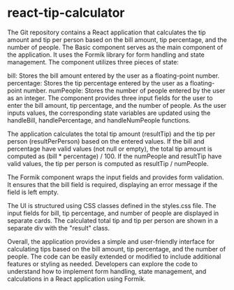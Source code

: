 # react-tip-calculator
The Git repository contains a React application that calculates the tip amount and tip per person based on the bill amount, tip percentage, and the number of people.
The Basic component serves as the main component of the application. It uses the Formik library for form handling and state management. The component utilizes three pieces of state:

bill: Stores the bill amount entered by the user as a floating-point number.
percentage: Stores the tip percentage entered by the user as a floating-point number.
numPeople: Stores the number of people entered by the user as an integer.
The component provides three input fields for the user to enter the bill amount, tip percentage, and the number of people. As the user inputs values, the corresponding state variables are updated using the handleBill, handlePercentage, and handleNumPeople functions.

The application calculates the total tip amount (resultTip) and the tip per person (resultPerPerson) based on the entered values. If the bill and percentage have valid values (not null or empty), the total tip amount is computed as (bill * percentage) / 100. If the numPeople and resultTip have valid values, the tip per person is computed as resultTip / numPeople.

The Formik component wraps the input fields and provides form validation. It ensures that the bill field is required, displaying an error message if the field is left empty.

The UI is structured using CSS classes defined in the styles.css file. The input fields for bill, tip percentage, and number of people are displayed in separate cards. The calculated total tip and tip per person are shown in a separate div with the "result" class.

Overall, the application provides a simple and user-friendly interface for calculating tips based on the bill amount, tip percentage, and the number of people. The code can be easily extended or modified to include additional features or styling as needed. Developers can explore the code to understand how to implement form handling, state management, and calculations in a React application using Formik.
